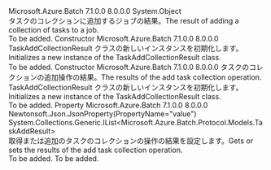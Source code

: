 <Type Name="TaskAddCollectionResult" FullName="Microsoft.Azure.Batch.Protocol.Models.TaskAddCollectionResult">
  <TypeSignature Language="C#" Value="public class TaskAddCollectionResult" />
  <TypeSignature Language="ILAsm" Value=".class public auto ansi beforefieldinit TaskAddCollectionResult extends System.Object" />
  <TypeSignature Language="DocId" Value="T:Microsoft.Azure.Batch.Protocol.Models.TaskAddCollectionResult" />
  <TypeSignature Language="VB.NET" Value="Public Class TaskAddCollectionResult" />
  <TypeSignature Language="F#" Value="type TaskAddCollectionResult = class" />
  <AssemblyInfo>
    <AssemblyName>Microsoft.Azure.Batch</AssemblyName>
    <AssemblyVersion>7.1.0.0</AssemblyVersion>
    <AssemblyVersion>8.0.0.0</AssemblyVersion>
  </AssemblyInfo>
  <Base>
    <BaseTypeName>System.Object</BaseTypeName>
  </Base>
  <Interfaces />
  <Docs>
    <summary>
            <span data-ttu-id="6cca0-101">タスクのコレクションに追加するジョブの結果。</span><span class="sxs-lookup"><span data-stu-id="6cca0-101">The result of adding a collection of tasks to a job.</span></span>
            </summary>
    <remarks>To be added.</remarks>
  </Docs>
  <Members>
    <Member MemberName=".ctor">
      <MemberSignature Language="C#" Value="public TaskAddCollectionResult ();" />
      <MemberSignature Language="ILAsm" Value=".method public hidebysig specialname rtspecialname instance void .ctor() cil managed" />
      <MemberSignature Language="DocId" Value="M:Microsoft.Azure.Batch.Protocol.Models.TaskAddCollectionResult.#ctor" />
      <MemberSignature Language="VB.NET" Value="Public Sub New ()" />
      <MemberType>Constructor</MemberType>
      <AssemblyInfo>
        <AssemblyName>Microsoft.Azure.Batch</AssemblyName>
        <AssemblyVersion>7.1.0.0</AssemblyVersion>
        <AssemblyVersion>8.0.0.0</AssemblyVersion>
      </AssemblyInfo>
      <Parameters />
      <Docs>
        <summary>
            <span data-ttu-id="6cca0-102">TaskAddCollectionResult クラスの新しいインスタンスを初期化します。</span><span class="sxs-lookup"><span data-stu-id="6cca0-102">Initializes a new instance of the TaskAddCollectionResult class.</span></span>
            </summary>
        <remarks>To be added.</remarks>
      </Docs>
    </Member>
    <Member MemberName=".ctor">
      <MemberSignature Language="C#" Value="public TaskAddCollectionResult (System.Collections.Generic.IList&lt;Microsoft.Azure.Batch.Protocol.Models.TaskAddResult&gt; value = null);" />
      <MemberSignature Language="ILAsm" Value=".method public hidebysig specialname rtspecialname instance void .ctor(class System.Collections.Generic.IList`1&lt;class Microsoft.Azure.Batch.Protocol.Models.TaskAddResult&gt; value) cil managed" />
      <MemberSignature Language="DocId" Value="M:Microsoft.Azure.Batch.Protocol.Models.TaskAddCollectionResult.#ctor(System.Collections.Generic.IList{Microsoft.Azure.Batch.Protocol.Models.TaskAddResult})" />
      <MemberSignature Language="VB.NET" Value="Public Sub New (Optional value As IList(Of TaskAddResult) = null)" />
      <MemberSignature Language="F#" Value="new Microsoft.Azure.Batch.Protocol.Models.TaskAddCollectionResult : System.Collections.Generic.IList&lt;Microsoft.Azure.Batch.Protocol.Models.TaskAddResult&gt; -&gt; Microsoft.Azure.Batch.Protocol.Models.TaskAddCollectionResult" Usage="new Microsoft.Azure.Batch.Protocol.Models.TaskAddCollectionResult value" />
      <MemberType>Constructor</MemberType>
      <AssemblyInfo>
        <AssemblyName>Microsoft.Azure.Batch</AssemblyName>
        <AssemblyVersion>7.1.0.0</AssemblyVersion>
        <AssemblyVersion>8.0.0.0</AssemblyVersion>
      </AssemblyInfo>
      <Parameters>
        <Parameter Name="value" Type="System.Collections.Generic.IList&lt;Microsoft.Azure.Batch.Protocol.Models.TaskAddResult&gt;" />
      </Parameters>
      <Docs>
        <param name="value"><span data-ttu-id="6cca0-103">タスクのコレクションの追加操作の結果。</span><span class="sxs-lookup"><span data-stu-id="6cca0-103">The results of the add task collection operation.</span></span></param>
        <summary>
            <span data-ttu-id="6cca0-104">TaskAddCollectionResult クラスの新しいインスタンスを初期化します。</span><span class="sxs-lookup"><span data-stu-id="6cca0-104">Initializes a new instance of the TaskAddCollectionResult class.</span></span>
            </summary>
        <remarks>To be added.</remarks>
      </Docs>
    </Member>
    <Member MemberName="Value">
      <MemberSignature Language="C#" Value="public System.Collections.Generic.IList&lt;Microsoft.Azure.Batch.Protocol.Models.TaskAddResult&gt; Value { get; set; }" />
      <MemberSignature Language="ILAsm" Value=".property instance class System.Collections.Generic.IList`1&lt;class Microsoft.Azure.Batch.Protocol.Models.TaskAddResult&gt; Value" />
      <MemberSignature Language="DocId" Value="P:Microsoft.Azure.Batch.Protocol.Models.TaskAddCollectionResult.Value" />
      <MemberSignature Language="VB.NET" Value="Public Property Value As IList(Of TaskAddResult)" />
      <MemberSignature Language="F#" Value="member this.Value : System.Collections.Generic.IList&lt;Microsoft.Azure.Batch.Protocol.Models.TaskAddResult&gt; with get, set" Usage="Microsoft.Azure.Batch.Protocol.Models.TaskAddCollectionResult.Value" />
      <MemberType>Property</MemberType>
      <AssemblyInfo>
        <AssemblyName>Microsoft.Azure.Batch</AssemblyName>
        <AssemblyVersion>7.1.0.0</AssemblyVersion>
        <AssemblyVersion>8.0.0.0</AssemblyVersion>
      </AssemblyInfo>
      <Attributes>
        <Attribute>
          <AttributeName>Newtonsoft.Json.JsonProperty(PropertyName="value")</AttributeName>
        </Attribute>
      </Attributes>
      <ReturnValue>
        <ReturnType>System.Collections.Generic.IList&lt;Microsoft.Azure.Batch.Protocol.Models.TaskAddResult&gt;</ReturnType>
      </ReturnValue>
      <Docs>
        <summary>
            <span data-ttu-id="6cca0-105">取得または追加のタスクのコレクションの操作の結果を設定します。</span><span class="sxs-lookup"><span data-stu-id="6cca0-105">Gets or sets the results of the add task collection operation.</span></span>
            </summary>
        <value>To be added.</value>
        <remarks>To be added.</remarks>
      </Docs>
    </Member>
  </Members>
</Type>